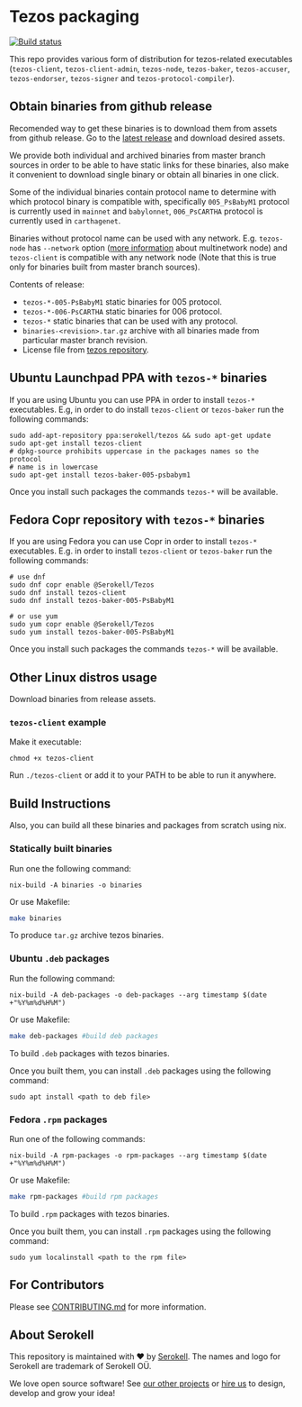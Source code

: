 <!--
   - SPDX-FileCopyrightText: 2019 TQ Tezos <https://tqtezos.com/>
   -
   - SPDX-License-Identifier: MPL-2.0
   -->

# Tezos packaging

[![Build status](https://badge.buildkite.com/e899e9e54babcd14139e3bd4381bad39b5d680e08e7b7766d4.svg?branch=master)](https://buildkite.com/serokell/tezos-packaging)

This repo provides various form of distribution for tezos-related executables
(`tezos-client`, `tezos-client-admin`, `tezos-node`, `tezos-baker`,
`tezos-accuser`, `tezos-endorser`, `tezos-signer` and `tezos-protocol-compiler`).

## Obtain binaries from github release

Recomended way to get these binaries is to download them from assets from github release.
Go to the [latest release](https://github.com/serokell/tezos-packaging/releases/latest)
and download desired assets.

We provide both individual and archived binaries from master branch sources
in order to be able to have static links for these binaries, also make it convenient
to download single binary or obtain all binaries in one click.

Some of the individual binaries contain protocol name
to determine with which protocol binary is compatible with, specifically `005_PsBabyM1`
protocol is currently used in `mainnet` and `babylonnet`, `006_PsCARTHA` protocol
is currently used in `carthagenet`.

Binaries without protocol name can be used with any network. E.g. `tezos-node` has `--network`
option ([more information](http://tezos.gitlab.io/user/multinetwork.html) about multinetwork node)
and `tezos-client` is compatible with any network node (Note that this is true only for binaries
built from master branch sources).

Contents of release:
* `tezos-*-005-PsBabyM1` static binaries for 005 protocol.
* `tezos-*-006-PsCARTHA` static binaries for 006 protocol.
* `tezos-*` static binaries that can be used with any protocol.
* `binaries-<revision>.tar.gz` archive with all binaries made from
particular master branch revision.
* License file from [tezos repository](https://gitlab.com/tezos/tezos/).

## Ubuntu Launchpad PPA with `tezos-*` binaries

If you are using Ubuntu you can use PPA in order to install `tezos-*` executables.
E.g, in order to do install `tezos-client` or `tezos-baker` run the following commands:
```
sudo add-apt-repository ppa:serokell/tezos && sudo apt-get update
sudo apt-get install tezos-client
# dpkg-source prohibits uppercase in the packages names so the protocol
# name is in lowercase
sudo apt-get install tezos-baker-005-psbabym1
```
Once you install such packages the commands `tezos-*` will be available.

## Fedora Copr repository with `tezos-*` binaries

If you are using Fedora you can use Copr in order to install `tezos-*`
executables.
E.g. in order to install `tezos-client` or `tezos-baker` run the following commands:
```
# use dnf
sudo dnf copr enable @Serokell/Tezos
sudo dnf install tezos-client
sudo dnf install tezos-baker-005-PsBabyM1

# or use yum
sudo yum copr enable @Serokell/Tezos
sudo yum install tezos-baker-005-PsBabyM1
```
Once you install such packages the commands `tezos-*` will be available.

## Other Linux distros usage

Download binaries from release assets.

### `tezos-client` example

Make it executable:
```
chmod +x tezos-client
```

Run `./tezos-client` or add it to your PATH to be able to run it anywhere.

## Build Instructions

Also, you can build all these binaries and packages from scratch using nix.

### Statically built binaries

Run one the following command:
```
nix-build -A binaries -o binaries
```

Or use Makefile:
```bash
make binaries
```

To produce `tar.gz` archive tezos binaries.

<a name="deb"></a>
### Ubuntu `.deb` packages

Run the following command:
```
nix-build -A deb-packages -o deb-packages --arg timestamp $(date +"%Y%m%d%H%M")
```

Or use Makefile:
```bash
make deb-packages #build deb packages
```

To build `.deb` packages with tezos binaries.

Once you built them, you can install `.deb` packages using the following command:
```
sudo apt install <path to deb file>
```

### Fedora `.rpm` packages

Run one of the following commands:
```
nix-build -A rpm-packages -o rpm-packages --arg timestamp $(date +"%Y%m%d%H%M")
```

Or use Makefile:
```bash
make rpm-packages #build rpm packages
```

To build `.rpm` packages with tezos binaries.

Once you built them, you can install `.rpm` packages using the following command:
```
sudo yum localinstall <path to the rpm file>
```

## For Contributors

Please see [CONTRIBUTING.md](.github/CONTRIBUTING.md) for more information.

## About Serokell

This repository is maintained with ❤️ by [Serokell](https://serokell.io/).
The names and logo for Serokell are trademark of Serokell OÜ.

We love open source software! See [our other projects](https://serokell.io/community?utm_source=github) or [hire us](https://serokell.io/hire-us?utm_source=github) to design, develop and grow your idea!
